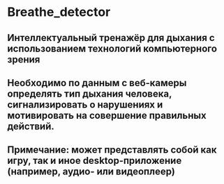 # Breathe_detector
## Интеллектуальный тренажёр для дыхания с использованием технологий компьютерного зрения
## Необходимо по данным с веб-камеры определять тип дыхания человека, сигнализировать о нарушениях и мотивировать на совершение правильных действий.
## Примечание: может представлять собой как игру, так и иное desktop-приложение (например, аудио- или видеоплеер)
